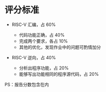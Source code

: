 # 评分标准

- RISC-V 汇编，占 60%
  - 代码功能正确，占 40%
  - 完成两个要求，各占 10%
  - 其他的优化，发现作业中的问题可酌情加分

- RISC-V 逆向，占 40%
  - 分析出程序功能，占 20%
  - 能够写出功能相同的程序源代码，占 20%

PS：报告分数包含在内
